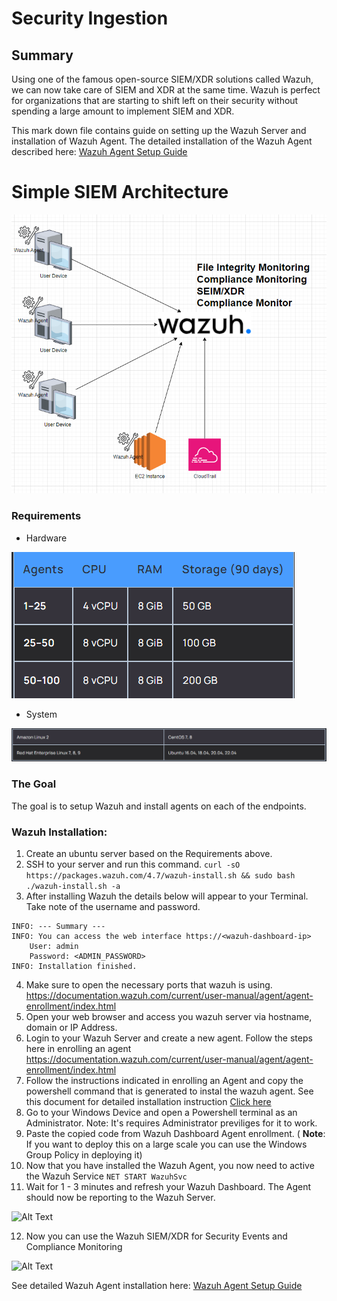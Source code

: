 # Security Ingestion

## Summary

Using one of the famous open-source SIEM/XDR solutions called Wazuh, we can now take care of SIEM and XDR at the same time. Wazuh is perfect for organizations that are starting to shift left on their security without spending a large amount to implement SIEM and XDR.

This mark down file contains guide on setting up the Wazuh Server and installation of Wazuh Agent.
The detailed installation of the Wazuh Agent described here: [Wazuh Agent Setup Guide](Installing-Wazuh-Agent.docx)

# Simple SIEM Architecture
![Alt Text](../assets/wazuh_arch.png)

### Requirements
- Hardware
  
![Alt Text](../assets/hardware_req.png)

- System

![Alt Text](../assets/Sysem_req.png)

### The Goal
The goal is to setup Wazuh and install agents on each of the endpoints.

### Wazuh Installation:
1. Create an ubuntu server based on the Requirements above.
2. SSH to your server and run this command.
``` curl -sO https://packages.wazuh.com/4.7/wazuh-install.sh && sudo bash ./wazuh-install.sh -a ```
3. After installing Wazuh the details below will appear to your Terminal. Take note of the username and password.

```
INFO: --- Summary ---
INFO: You can access the web interface https://<wazuh-dashboard-ip>
    User: admin
    Password: <ADMIN_PASSWORD>
INFO: Installation finished.
```
4. Make sure to open the necessary ports that wazuh is using. https://documentation.wazuh.com/current/user-manual/agent/agent-enrollment/index.html
5. Open your web browser and access you wazuh server via hostname, domain or IP Address. <!-- Note the in production you'll need to map out a domain for your wazuh server -->
6. Login to your Wazuh Server and create a new agent. Follow the steps here in enrolling an agent https://documentation.wazuh.com/current/user-manual/agent/agent-enrollment/index.html
   <!-- There are options available for different types of device. Select the appropriate option for the machine where you want to deploy the Wazuh Agent -->
   <!-- In this example we will be using Windows Device -->
7. Follow the instructions indicated in enrolling an Agent and copy the powershell command that is generated to instal the wazuh agent. See this document for detailed installation instruction [Click here](Installing-Wazuh-Agent.docx)
8. Go to your Windows Device and open a Powershell terminal as an Administrator. Note: It's requires Administrator previliges for it to work.
9. Paste the copied code from Wazuh Dashboard Agent enrollment. ( **Note**: If you want to deploy this on a large scale you can use the Windows Group Policy in deploying it)
10. Now that you have installed the Wazuh Agent, you now need to active the Wazuh Service ``` NET START WazuhSvc ```
11. Wait for 1 - 3 minutes and refresh your Wazuh Dashboard. The Agent should now be reporting to the Wazuh Server. 
<!-- If the agent is not reporting consider opening the ports needed to be opened for the wazuh to receive the reports -->

![Alt Text](../assets/wazuh_ports.png)

12. Now you can use the Wazuh SIEM/XDR for Security Events and Compliance Monitoring

 ![Alt Text](../assets/security-events1.png)


 See detailed Wazuh Agent installation here: [Wazuh Agent Setup Guide](Installing-Wazuh-Agent.docx)
